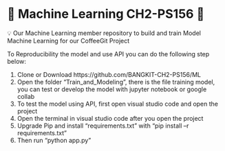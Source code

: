 # 🧠 Machine Learning CH2-PS156 🧠

💡 Our Machine Learning member repository to build and train Model Machine Learning for our CoffeeGit Project

To Reproducibility the model and use API you can do the following step below:
<ol>
  <li>Clone or Download https://github.com/BANGKIT-CH2-PS156/ML</li>
  <li>Open the folder “Train_and_Modeling”, there is the file training model, you can test or develop the model with jupyter notebook or google collab</li>
  <li>To test the model using API, first open visual studio code and open the project</li>
  <li>Open the terminal in visual studio code after you open the project</li>
  <li>Upgrade Pip and install “requirements.txt” with “pip install –r requirements.txt”</li>
  <li>Then run “python app.py”</li>
</ol>
 






